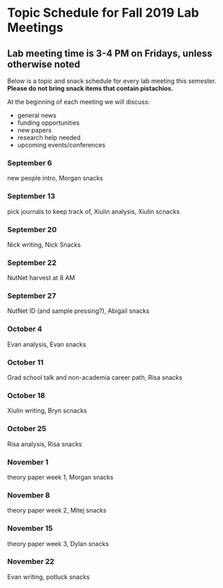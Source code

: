 # Topic Schedule for Fall 2019 Lab Meetings
## Lab meeting time is 3-4 PM on Fridays, unless otherwise noted
Below is a topic and snack schedule for every lab meeting this semester.
**Please do not bring snack items that contain pistachios.**

At the beginning of each meeting we will discuss:
- general news
- funding opportunities
- new papers
- research help needed
- upcoming events/conferences



### September 6
new people intro, Morgan snacks

### September 13
pick journals to keep track of, Xiulin analysis, Xiulin scnacks

### September 20
Nick writing, Nick Snacks

### September 22
NutNet harvest at 8 AM

### September 27
NutNet ID (and sample pressing?), Abigail snacks

### October 4
Evan analysis, Evan snacks

### October 11
Grad school talk and non-academia career path, Risa snacks

### October 18
Xiulin writing, Bryn scnacks

### October 25
Risa analysis, Risa snacks

### November 1
theory paper week 1, Morgan snacks

### November 8
theory paper week 2, Mitej snacks

### November 15
theory paper week 3, Dylan snacks

### November 22
Evan writing, potluck snacks